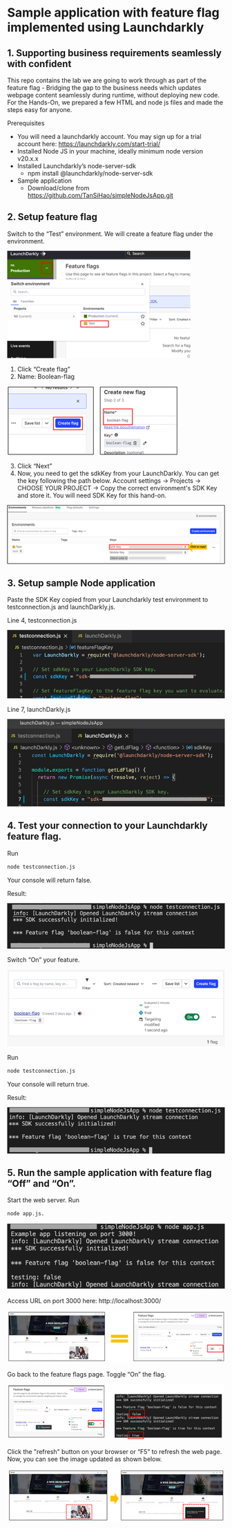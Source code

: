 # Sample application with feature flag implemented using Launchdarkly

## 1. Supporting business requirements seamlessly with confident
This repo contains the lab we are going to work through as part of the feature flag - Bridging the gap to the business needs which updates webpage content seamlessly during runtime, without deploying new code.
For the Hands-On, we prepared a few HTML and node js files and made the steps easy for anyone.

Prerequisites
- You will need a launchdarkly account. You may sign up for a trial account here: https://launchdarkly.com/start-trial/
- Installed Node JS in your machine, ideally minimum node version v20.x.x
- Installed Launchdarkly’s node-server-sdk
  - npm install @launchdarkly/node-server-sdk
- Sample application
  - Download/clone from https://github.com/TanSiHao/simpleNodeJsApp.git 

## 2. Setup feature flag
Switch to the “Test” environment. We will create a feature flag under the environment.

<img src="images/Picture1.png" alt="Setup feature flag"><br />

1.	Click “Create flag”
2.	Name: Boolean-flag<br />

<img src="images/Picture2.png" alt="Create feature flag"><br />

3.  Click “Next” 
4.  Now, you need to get the sdkKey from your LaunchDarkly. You can get the key following the path below.
Account settings -> Projects -> CHOOSE YOUR PROJECT -> Copy the correct environment's SDK Key and store it. You will need SDK Key for this hand-on. 

<img src="images/Picture3.png" alt="Copy SDK KEY"><br />

## 3.	Setup sample Node application
Paste the SDK Key copied from your Launchdarkly test environment to testconnection.js and launchDarkly.js.

Line 4, testconnection.js

<img src="images/Picture4.png" alt="Update SDK Key at testconnection.js"><br />

Line 7, launchDarkly.js

<img src="images/Picture5.png" alt="Update SDK Key at launchDarkly.js"><br />

## 4.	Test your connection to your Launchdarkly feature flag.
Run 
```sh
node testconnection.js
```
Your console will return false. 

Result:

<img src="images/Picture6.png" alt="Test connection using launchDarkly.js"><br />

Switch “On” your feature.

<img src="images/Picture7.png" alt="Switch the feature flag on"><br />

Run 
```sh
node testconnection.js
```

Your console will return true.

Result:

<img src="images/Picture8.png" alt="Verify toggle ON in terninal"><br />

## 5.	Run the sample application with feature flag “Off” and “On”.
Start the web server. Run 
```sh
node app.js.
```
<img src="images/Picture12.png" alt="Start web server"><br />

Access URL on port 3000 here: http://localhost:3000/<br />

<img src="images/Picture9.png" alt="How UI Looks like when toggle is False"><br />

Go back to the feature flags page. Toggle “On” the flag.

<img src="images/Picture10.png" alt="Switch toggle to TRUE, and verify update in console"><br />

Click the "refresh" button on your browser or “F5” to refresh the web page. Now, you can see the image updated as shown below.

<img src="images/Picture11.png" alt="UI page A to UI page B"><br />